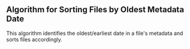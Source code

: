 ## Algorithm for Sorting Files by Oldest Metadata Date

This algorithm identifies the oldest/earliest date in a file's metadata and sorts files accordingly.